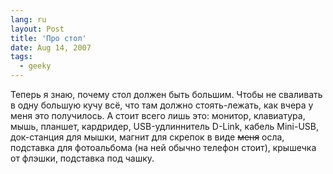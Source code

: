 ```yaml
---
lang: ru
layout: Post
title: 'Про стол'
date: Aug 14, 2007
tags:
  - geeky
---
```


Теперь я знаю, почему стол должен быть большим. Чтобы не сваливать в одну большую кучу всё, что там должно стоять-лежать, как вчера у меня это получилось. А стоит всего лишь это: монитор, клавиатура, мышь, планшет, кардридер, USB-удлиннитель D-Link, кабель Mini-USB, док-станция для мышки, магнит для скрепок в виде ~~меня~~ осла, подставка для фотоальбома (на ней обычно телефон стоит), крышечка от флэшки, подставка под чашку.
